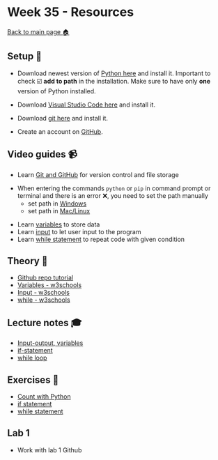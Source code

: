 # Week 35 - Resources

[Back to main page :house:](https://github.com/kokchun/Programmering-med-Python-21)

## Setup :wrench:

- Download newest version of [Python here][pyt] and install it. Important to check :ballot_box_with_check: **add to path** in the installation. Make sure to have only **one** version of Python installed.

[pyt]: https://www.python.org/downloads/

- Download [Visual Studio Code here][vscode] and install it. 

[vscode]: https://code.visualstudio.com/

- Download [git here][git] and install it. 

[git]: https://git-scm.com/

- Create an account on [GitHub][github]. 

[github]: https://github.com/

## Video guides :video_camera:
- Learn [Git and GitHub][git_tutorial] for version control and file storage

[git_tutorial]: https://www.youtube.com/watch?v=USjZcfj8yxE

- When entering the commands `python` or `pip` in command prompt or terminal and there is an error :x:, you need to set the path manually
  - set path in [Windows][windows_path]
  - set path in [Mac/Linux][mac_path]

[windows_path]: https://www.youtube.com/watch?v=dj5oOPaeIqI 
[mac_path]: https://www.youtube.com/watch?v=PUIE7CPANfo

- Learn [variables][variables] to store data
- Learn [input][input] to let user input to the program
- Learn [while statement][while_video] to repeat code with given condition

[while_video]: https://www.youtube.com/watch?v=6TEGxJXLAWQ
[variables]: https://www.youtube.com/watch?v=Z1Yd7upQsXY&t=470s
[input]: https://www.youtube.com/watch?v=4OX49nLNPEE

## Theory :book:
- [Github repo tutorial][git_repo_tutorial]
- [Variables - w3schools][w3var]
- [Input - w3schools][w3input]
- [while - w3schools][w3while]

[git_repo_tutorial]: https://github.com/niklas-hjelm/Programmering-med-C-Sharp/blob/main/assets/newRepo.md
[w3while]: https://www.w3schools.com/python/python_while_loops.asp
[w3var]: https://www.w3schools.com/python/python_variables.asp
[w3input]: https://www.w3schools.com/python/python_user_input.asp

## Lecture notes :mortar_board:
- [Input-output, variables](https://github.com/kokchun/Python-course-AI22/blob/main/Lecture_notes/L0-input-output.ipynb)
- [if-statement](https://github.com/kokchun/Python-course-AI22/blob/main/Lecture_notes/L1-if-statements.ipynb)
- [while loop](https://github.com/kokchun/Python-course-AI22/blob/main/Lecture_notes/L2-while-statement.ipynb)

## Exercises :running:
- [Count with Python][exercise_count]
- [if statement][exercise_if]
- [while statement][exercise_while]

[exercise_count]: https://github.com/kokchun/Python-course-AI22/blob/main/Exercises/00-Count-with-Python-exercise.ipynb
[exercise_if]: https://github.com/kokchun/Python-course-AI22/blob/main/Exercises/01-if-statement-exercise.ipynb 
[exercise_while]: https://github.com/kokchun/Python-course-AI22/blob/main/Exercises/02-while-statement-exercise.ipynb

## Lab 1
- Work with lab 1 Github

